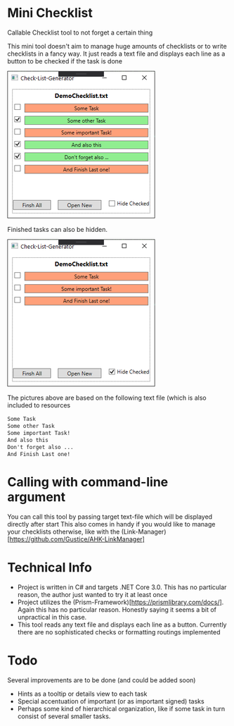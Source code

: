 # Mini Checklist

Callable Checklist tool to not forget a certain thing

This mini tool doesn't aim to manage huge amounts of checklists or to write checklists in a fancy way.
It just reads a text file and displays each line as a button to be checked if the task is done

![Preview](Images/DemoChecklist_SomeChecked.png)

Finished tasks can also be hidden.

![Preview](Images/DemoChecklist_CheckedAreHided.png)

The pictures above are based on the following text file (which is also included to resources
``` text
Some Task
Some other Task
Some important Task!
And also this
Don't forget also ...
And Finish Last one!
```

# Calling with command-line argument

You can call this tool by passing target text-file which will be displayed directly after start
This also comes in handy if you would like to manage your checklists otherwise, like with the (Link-Manager)[https://github.com/Gustice/AHK-LinkManager]

# Technical Info
- Project is written in C# and targets .NET Core 3.0. This has no particular reason, the author just wanted to try it at least once
- Project utilizes the (Prism-Framework)[https://prismlibrary.com/docs/]. Again this has no particular reason. Honestly saying it seems a bit of unpractical in this case.
- This tool reads any text file and displays each line as a button. Currently there are no sophisticated checks or formatting routings implemented

# Todo

Several improvements are to be done (and could be added soon)
- Hints as a tooltip or details view to each task
- Special accentuation of important (or as important signed) tasks
- Perhaps some kind of hierarchical organization, like if some task in turn consist of several smaller tasks.